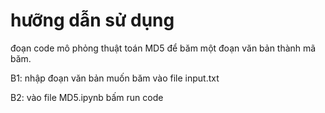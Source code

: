 # hưỡng dẫn sử dụng

đoạn code mô phỏng thuật toán MD5 để băm một đoạn văn bản thành mã băm.

B1: nhập đoạn văn bản muốn băm vào file input.txt

B2: vào file MD5.ipynb bấm run code